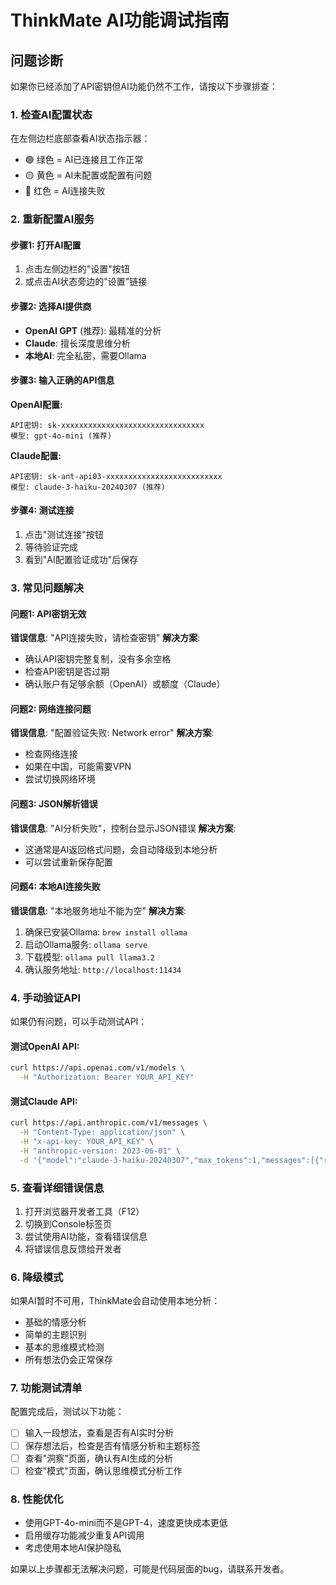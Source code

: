 # ThinkMate AI功能调试指南

## 问题诊断

如果你已经添加了API密钥但AI功能仍然不工作，请按以下步骤排查：

### 1. 检查AI配置状态
在左侧边栏底部查看AI状态指示器：
- 🟢 绿色 = AI已连接且工作正常
- 🟡 黄色 = AI未配置或配置有问题
- 🔴 红色 = AI连接失败

### 2. 重新配置AI服务

#### 步骤1: 打开AI配置
1. 点击左侧边栏的"设置"按钮
2. 或点击AI状态旁边的"设置"链接

#### 步骤2: 选择AI提供商
- **OpenAI GPT** (推荐): 最精准的分析
- **Claude**: 擅长深度思维分析  
- **本地AI**: 完全私密，需要Ollama

#### 步骤3: 输入正确的API信息
**OpenAI配置:**
```
API密钥: sk-xxxxxxxxxxxxxxxxxxxxxxxxxxxxxxxx
模型: gpt-4o-mini (推荐)
```

**Claude配置:**
```
API密钥: sk-ant-api03-xxxxxxxxxxxxxxxxxxxxxxxxxx
模型: claude-3-haiku-20240307 (推荐)
```

#### 步骤4: 测试连接
1. 点击"测试连接"按钮
2. 等待验证完成
3. 看到"AI配置验证成功"后保存

### 3. 常见问题解决

#### 问题1: API密钥无效
**错误信息**: "API连接失败，请检查密钥"
**解决方案**:
- 确认API密钥完整复制，没有多余空格
- 检查API密钥是否过期
- 确认账户有足够余额（OpenAI）或额度（Claude）

#### 问题2: 网络连接问题
**错误信息**: "配置验证失败: Network error"
**解决方案**:
- 检查网络连接
- 如果在中国，可能需要VPN
- 尝试切换网络环境

#### 问题3: JSON解析错误
**错误信息**: "AI分析失败"，控制台显示JSON错误
**解决方案**:
- 这通常是AI返回格式问题，会自动降级到本地分析
- 可以尝试重新保存配置

#### 问题4: 本地AI连接失败
**错误信息**: "本地服务地址不能为空"
**解决方案**:
1. 确保已安装Ollama: `brew install ollama`
2. 启动Ollama服务: `ollama serve`  
3. 下载模型: `ollama pull llama3.2`
4. 确认服务地址: `http://localhost:11434`

### 4. 手动验证API
如果仍有问题，可以手动测试API：

#### 测试OpenAI API:
```bash
curl https://api.openai.com/v1/models \
  -H "Authorization: Bearer YOUR_API_KEY"
```

#### 测试Claude API:
```bash
curl https://api.anthropic.com/v1/messages \
  -H "Content-Type: application/json" \
  -H "x-api-key: YOUR_API_KEY" \
  -H "anthropic-version: 2023-06-01" \
  -d '{"model":"claude-3-haiku-20240307","max_tokens":1,"messages":[{"role":"user","content":"test"}]}'
```

### 5. 查看详细错误信息
1. 打开浏览器开发者工具（F12）
2. 切换到Console标签页
3. 尝试使用AI功能，查看错误信息
4. 将错误信息反馈给开发者

### 6. 降级模式
如果AI暂时不可用，ThinkMate会自动使用本地分析：
- 基础的情感分析
- 简单的主题识别
- 基本的思维模式检测
- 所有想法仍会正常保存

### 7. 功能测试清单
配置完成后，测试以下功能：

- [ ] 输入一段想法，查看是否有AI实时分析
- [ ] 保存想法后，检查是否有情感分析和主题标签
- [ ] 查看"洞察"页面，确认有AI生成的分析
- [ ] 检查"模式"页面，确认思维模式分析工作

### 8. 性能优化
- 使用GPT-4o-mini而不是GPT-4，速度更快成本更低
- 启用缓存功能减少重复API调用
- 考虑使用本地AI保护隐私

如果以上步骤都无法解决问题，可能是代码层面的bug，请联系开发者。